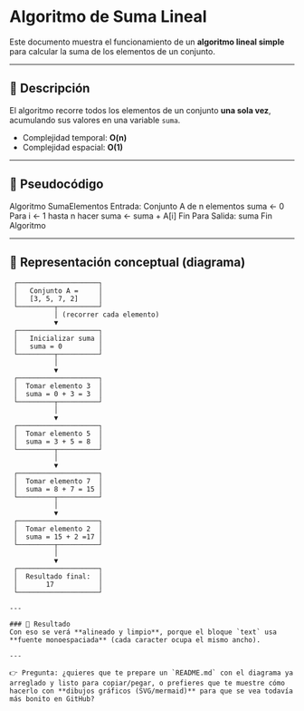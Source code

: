 # Algoritmo de Suma Lineal

Este documento muestra el funcionamiento de un **algoritmo lineal simple** para calcular la suma de los elementos de un conjunto.

---

## 🔹 Descripción
El algoritmo recorre todos los elementos de un conjunto **una sola vez**, acumulando sus valores en una variable `suma`.

- Complejidad temporal: **O(n)**
- Complejidad espacial: **O(1)**

---

## 🔹 Pseudocódigo
Algoritmo SumaElementos
Entrada: Conjunto A de n elementos
suma ← 0
Para i ← 1 hasta n hacer
suma ← suma + A[i]
Fin Para
Salida: suma
Fin Algoritmo

---

## 🔹 Representación conceptual (diagrama)

```text
 ┌────────────────────┐
 │   Conjunto A =     │
 │   [3, 5, 7, 2]     │
 └─────────┬──────────┘
           │ (recorrer cada elemento)
           ▼
 ┌────────────────────┐
 │   Inicializar suma │
 │   suma = 0         │
 └─────────┬──────────┘
           │
           ▼
 ┌────────────────────┐
 │  Tomar elemento 3  │
 │  suma = 0 + 3 = 3  │
 └─────────┬──────────┘
           │
           ▼
 ┌────────────────────┐
 │  Tomar elemento 5  │
 │  suma = 3 + 5 = 8  │
 └─────────┬──────────┘
           │
           ▼
 ┌────────────────────┐
 │  Tomar elemento 7  │
 │  suma = 8 + 7 = 15 │
 └─────────┬──────────┘
           │
           ▼
 ┌────────────────────┐
 │  Tomar elemento 2  │
 │  suma = 15 + 2 =17 │
 └─────────┬──────────┘
           │
           ▼
 ┌────────────────────┐
 │  Resultado final:  │
 │       17           │
 └────────────────────┘

---

### 🔹 Resultado
Con eso se verá **alineado y limpio**, porque el bloque `text` usa **fuente monoespaciada** (cada caracter ocupa el mismo ancho).  

---

👉 Pregunta: ¿quieres que te prepare un `README.md` con el diagrama ya arreglado y listo para copiar/pegar, o prefieres que te muestre cómo hacerlo con **dibujos gráficos (SVG/mermaid)** para que se vea todavía más bonito en GitHub?

